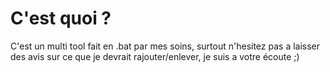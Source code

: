 # C'est quoi ?

C'est un multi tool fait en .bat par mes soins, surtout n'hesitez pas a laisser des avis sur ce que je devrait rajouter/enlever, je suis a votre écoute ;)


